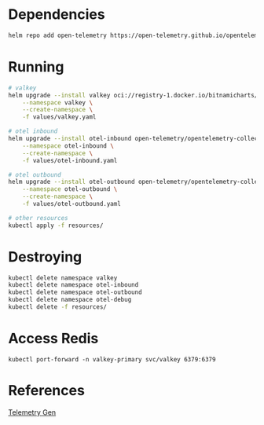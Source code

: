# Dependencies
```bash
helm repo add open-telemetry https://open-telemetry.github.io/opentelemetry-helm-charts
```

# Running
```bash
# valkey
helm upgrade --install valkey oci://registry-1.docker.io/bitnamicharts/valkey \
    --namespace valkey \
    --create-namespace \
    -f values/valkey.yaml

# otel inbound
helm upgrade --install otel-inbound open-telemetry/opentelemetry-collector \
    --namespace otel-inbound \
    --create-namespace \
    -f values/otel-inbound.yaml

# otel outbound
helm upgrade --install otel-outbound open-telemetry/opentelemetry-collector \
    --namespace otel-outbound \
    --create-namespace \
    -f values/otel-outbound.yaml

# other resources
kubectl apply -f resources/
```

# Destroying
```bash
kubectl delete namespace valkey
kubectl delete namespace otel-inbound
kubectl delete namespace otel-outbound
kubectl delete namespace otel-debug
kubectl delete -f resources/
```

# Access Redis
`kubectl port-forward -n valkey-primary svc/valkey 6379:6379`

# References
[Telemetry Gen](https://github.com/open-telemetry/opentelemetry-collector-contrib/tree/main/cmd/telemetrygen)